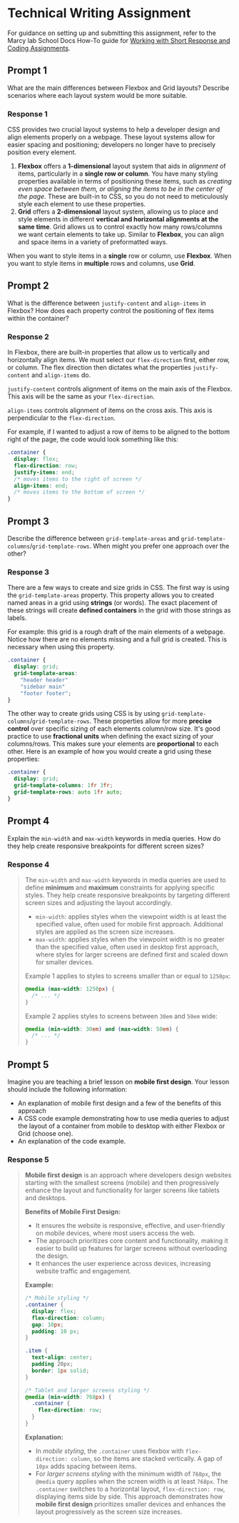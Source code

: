 # Technical Writing Assignment

For guidance on setting up and submitting this assignment, refer to the Marcy lab School Docs How-To guide for [Working with Short Response and Coding Assignments](https://marcylabschool.gitbook.io/marcy-lab-school-docs/fullstack-curriculum/how-tos/working-with-assignments#how-to-work-on-assignments).

## Prompt 1

What are the main differences between Flexbox and Grid layouts? Describe scenarios where each layout system would be more suitable.

### Response 1

CSS provides two crucial layout systems to help a developer design and align elements properly on a webpage. These layout systems allow for easier spacing and positioning; developers no longer have to precisely position every element.

1. **Flexbox** offers a **1-dimensional** layout system that aids in _alignment_ of items, particularly in a **single row or column**. You have many styling properties available in terms of positioning these items, such as _creating even space between them, or aligning the items to be in the center of the page_. These are built-in to CSS, so you do not need to meticulously style each element to use these properties.
2. **Grid** offers a **2-dimensional** layout system, allowing us to place and style elements in different **vertical and horizontal alignments at the same time**. Grid allows us to control exactly how many rows/columns we want certain elements to take up. Similar to **Flexbox**, you can align and space items in a variety of preformatted ways.

When you want to style items in a **single** row or column, use **Flexbox**. When you want to style items in **multiple** rows and columns, use **Grid**.

## Prompt 2

What is the difference between `justify-content` and `align-items` in Flexbox? How does each property control the positioning of flex items within the container?

### Response 2

In Flexbox, there are built-in properties that allow us to vertically and horizontally align items. We must select our `flex-direction` first, either row, or column. The flex direction then dictates what the properties `justify-content` and `align-items` do.

`justify-content` controls alignment of items on the main axis of the Flexbox. This axis will be the same as your `flex-direction`.

`align-items` controls alignment of items on the cross axis. This axis is perpendicular to the `flex-direction`.

For example, if I wanted to adjust a row of items to be aligned to the bottom right of the page, the code would look something like this:

```css
.container {
  display: flex;
  flex-direction: row;
  justify-items: end;
  /* moves items to the right of screen */
  align-items: end;
  /* moves items to the bottom of screen */
}
```

## Prompt 3

Describe the difference between `grid-template-areas` and `grid-template-columns`/`grid-template-rows`. When might you prefer one approach over the other?

### Response 3

There are a few ways to create and size grids in CSS. The first way is using the `grid-template-areas` property. This property allows you to created named areas in a grid using **strings** (or words). The exact placement of these strings will create **defined containers** in the grid with those strings as labels.

For example: this grid is a rough draft of the main elements of a webpage. Notice how there are no elements missing and a full grid is created. This is necessary when using this property.

```css
.container {
  display: grid;
  grid-template-areas:
    "header header"
    "sidebar main"
    "footer footer";
}
```

The other way to create grids using CSS is by using `grid-template-columns`/`grid-template-rows`. These properties allow for more **precise control** over specific sizing of each elements column/row size. It's good practice to use **fractional units** when defining the exact sizing of your columns/rows. This makes sure your elements are **proportional** to each other. Here is an example of how you would create a grid using these properties:

```css
.container {
  display: grid;
  grid-template-columns: 1fr 3fr;
  grid-template-rows: auto 1fr auto;
}
```

## Prompt 4

Explain the `min-width` and `max-width` keywords in media queries. How do they help create responsive breakpoints for different screen sizes?

### Response 4
> The `min-width` and `max-width` keywords in media queries are used to define **minimum** and **maximum** constraints for applying specific styles. They help create responsive breakpoints by targeting different screen sizes and adjusting the layout accordingly.
> * `min-width`: applies styles when the viewpoint width is at least the specified value, often used for mobile first approach. Additional styles are applied as the screen size increases. 
> * `max-width`: applies styles when the viewpoint width is no greater than the specified value, often used in desktop first approach, where styles for larger screens are defined first and scaled down for smaller devices. 
>
> Example 1 applies to styles to screens smaller than or equal to `1250px`: 
> ```css
> @media (max-width: 1250px) {
>   /* ... */
> }
> ```
> 
> Example 2 applies styles to screens between `30em` and `50em` wide: 
> ```css
> @media (min-width: 30em) and (max-width: 50em) {
>   /* ... */
> }
> ```

## Prompt 5

Imagine you are teaching a brief lesson on **mobile first design**. Your lesson should include the following information:

- An explanation of mobile first design and a few of the benefits of this approach
- A CSS code example demonstrating how to use media queries to adjust the layout of a container from mobile to desktop with either Flexbox or Grid (choose one).
- An explanation of the code example.

### Response 5
> **Mobile first design** is an approach where developers design websites starting with the smallest screens (mobile) and then progressively enhance the layout and functionality for larger screens like tablets and desktops.
>
> **Benefits of Mobile First Design:**
> * It ensures the website is responsive, effective, and user-friendly on mobile devices, where most users access the web.
> * The approach prioritizes core content and functionality, making it easier to build up features for larger screens without overloading the design.
> * It enhances the user experience across devices, increasing website traffic and engagement.
> 
> **Example:**
> ```css
> /* Mobile styling */
> .container {
>   display: flex;
>   flex-direction: column;
>   gap: 10px;
>   padding: 10 px;
> }
> 
> .item {
>   text-align: center;
>   padding 20px;
>   border: 1px solid;
> }
> 
> /* Tablet and larger screens styling */
> @media (min-width: 768px) {
>   .container {
>     flex-direction: row;
>   }
> }
> ```
> 
> **Explanation:**
> * In *mobile styling*, the `.container` uses flexbox with `flex-direction: column`, so the items are stacked vertically. A gap of `10px` adds spacing between items. 
> * For *larger screens styling* with the minimum width of `768px`, the `@media` query applies when the screen width is at least `768px`. The `.container` switches to a horizontal layout, `flex-direction: row`, displaying items side by side.
> This approach demonstrates how **mobile first design** prioritizes smaller devices and enhances the layout progressively as the screen size increases.